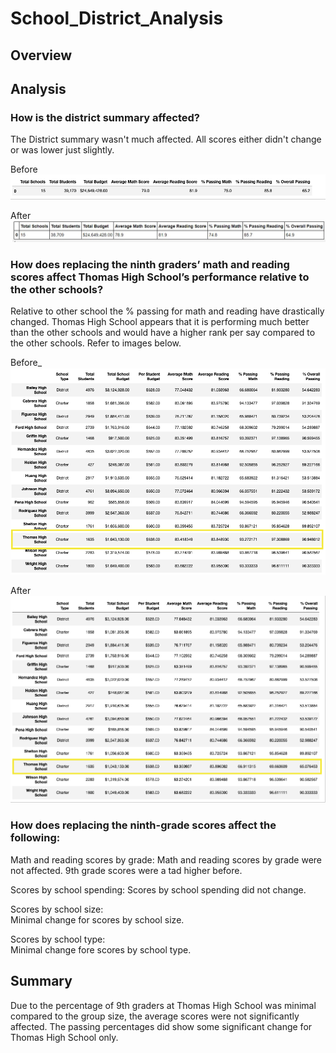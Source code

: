 # School_District_Analysis

## Overview



## Analysis

### How is the district summary affected?

The District summary wasn't  much affected. All scores either didn't change or was lower just slightly. 

Before
![](Resources/before_district_summary.png)

After
![](Resources/district_summary_after.JPG)


### How does replacing the ninth graders’ math and reading scores affect Thomas High School’s performance relative to the other schools?
Relative to other school the % passing for math and reading have drastically changed. Thomas High School appears that it is performing much better than the other schools and would have a higher rank per say compared to the other schools. Refer to images below. 

Before_
![](Resources/by_school_before.png)

After
![](Resources/by_school_after.png)

### How does replacing the ninth-grade scores affect the following:

Math and reading scores by grade: 
Math and reading scores by grade were not affected. 9th grade scores were a tad higher before.

Scores by school spending:
Scores by school spending did not change.

Scores by school size:  
Minimal change for scores by school size.

Scores by school type:  
Minimal change fore scores by school type.
## Summary
Due to the percentage of 9th graders at Thomas High School was minimal compared to the group size, the average scores were not significantly affected. The passing percentages did show some significant change for Thomas High School only. 
